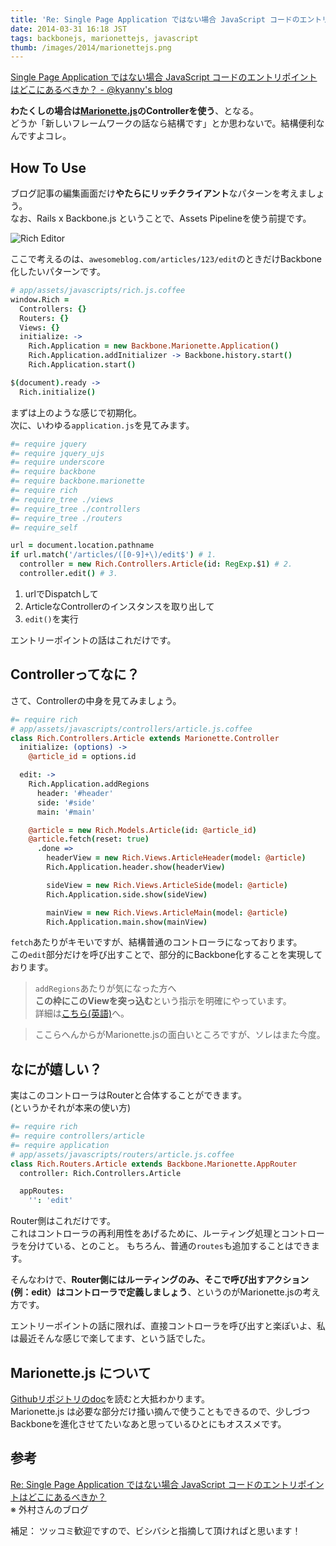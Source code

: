 ```yaml
---
title: 'Re: Single Page Application ではない場合 JavaScript コードのエントリポイントはどこにあるべきか？'
date: 2014-03-31 16:18 JST
tags: backbonejs, marionettejs, javascript
thumb: /images/2014/marionettejs.png
---
```


[Single Page Application ではない場合 JavaScript コードのエントリポイントはどこにあるべきか？ - @kyanny's blog](http://blog.kyanny.me/entry/2014/03/31/033140)

**わたくしの場合は[Marionette.js](http://marionettejs.com/)のControllerを使う**、となる。  
どうか「新しいフレームワークの話なら結構です」とか思わないで。結構便利なんですよコレ。

## How To Use

ブログ記事の編集画面だけ**やたらにリッチクライアント**なパターンを考えましょう。  
なお、Rails x Backbone.js ということで、Assets Pipelineを使う前提です。

<img src='/images/2014/rich_editor.png' class='img-rounded img-responsive' alt='Rich Editor' />

ここで考えるのは、`awesomeblog.com/articles/123/edit`のときだけBackbone化したいパターンです。

``` coffee
# app/assets/javascripts/rich.js.coffee
window.Rich = 
  Controllers: {}
  Routers: {}
  Views: {}
  initialize: ->
    Rich.Application = new Backbone.Marionette.Application()
    Rich.Application.addInitializer -> Backbone.history.start()
    Rich.Application.start()

$(document).ready ->
  Rich.initialize()
```

まずは上のような感じで初期化。  
次に、いわゆる`application.js`を見てみます。

``` coffee
#= require jquery
#= require jquery_ujs
#= require underscore
#= require backbone
#= require backbone.marionette
#= require rich
#= require_tree ./views
#= require_tree ./controllers
#= require_tree ./routers
#= require_self

url = document.location.pathname 
if url.match('/articles/([0-9]+\)/edit$') # 1.
  controller = new Rich.Controllers.Article(id: RegExp.$1) # 2.
  controller.edit() # 3.
```

1. urlでDispatchして
2. ArticleなControllerのインスタンスを取り出して
3. `edit()`を実行

エントリーポイントの話はこれだけです。  

## Controllerってなに？

さて、Controllerの中身を見てみましょう。

``` coffee
#= require rich
# app/assets/javascripts/controllers/article.js.coffee
class Rich.Controllers.Article extends Marionette.Controller
  initialize: (options) ->
    @article_id = options.id

  edit: ->
    Rich.Application.addRegions
      header: '#header'
      side: '#side'
      main: '#main'

    @article = new Rich.Models.Article(id: @article_id)
    @article.fetch(reset: true)
      .done =>
        headerView = new Rich.Views.ArticleHeader(model: @article)
        Rich.Application.header.show(headerView)

        sideView = new Rich.Views.ArticleSide(model: @article)
        Rich.Application.side.show(sideView)

        mainView = new Rich.Views.ArticleMain(model: @article)
        Rich.Application.main.show(mainView)
```

`fetch`あたりがキモいですが、結構普通のコントローラになっております。  
この`edit`部分だけを呼び出すことで、部分的にBackbone化することを実現しております。

> `addRegions`あたりが気になった方へ  
> **この枠にこのViewを突っ込む**という指示を明確にやっています。  
詳細は[こちら(英語)](https://github.com/marionettejs/backbone.marionette/blob/master/docs/marionette.region.md)へ。

> ここらへんからがMarionette.jsの面白いところですが、ソレはまた今度。

## なにが嬉しい？

実はこのコントローラはRouterと合体することができます。  
(というかそれが本来の使い方)

``` coffee
#= require rich
#= require controllers/article
#= require application
# app/assets/javascripts/routers/article.js.coffee
class Rich.Routers.Article extends Backbone.Marionette.AppRouter
  controller: Rich.Controllers.Article

  appRoutes:
    '': 'edit'
```

Router側はこれだけです。  
これはコントローラの再利用性をあげるために、ルーティング処理とコントローラを分けている、とのこと。
もちろん、普通の`routes`も追加することはできます。

そんなわけで、**Router側にはルーティングのみ、そこで呼び出すアクション(例：edit）はコントローラで定義しましょう**、というのがMarionette.jsの考え方です。

エントリーポイントの話に限れば、直接コントローラを呼び出すと楽ぽいよ、私は最近そんな感じで楽してます、という話でした。

## Marionette.js について

[Githubリポジトリのdoc](https://github.com/marionettejs/backbone.marionette/tree/master/docs)を読むと大抵わかります。  
Marionette.js は必要な部分だけ掻い摘んで使うこともできるので、少しづつBackboneを進化させてたいなあと思っているひとにもオススメです。

## 参考

[Re: Single Page Application ではない場合 JavaScript コードのエントリポイントはどこにあるべきか？](http://webtech-walker.com/archive/2014/03/javascript-entry-point.html)  
※ 外村さんのブログ

補足： ツッコミ歓迎ですので、ビシバシと指摘して頂ければと思います！

